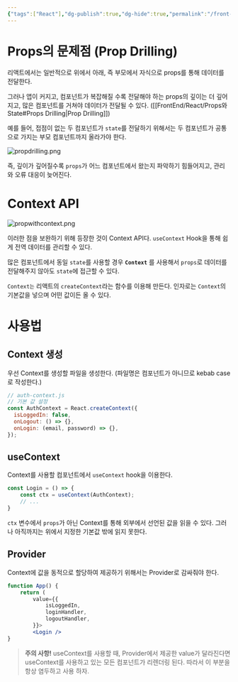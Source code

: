 ```yaml
---
{"tags":["React"],"dg-publish":true,"dg-hide":true,"permalink":"/front-end/react/context-api/","hide":true,"dgPassFrontmatter":true,"noteIcon":""}
---
```


# Props의 문제점 (Prop Drilling)
리액트에서는 일반적으로 위에서 아래, 즉 부모에서 자식으로 props를 통해 데이터를 전달한다.

그러나 앱이 커지고, 컴포넌트가 복잡해질 수록 전달해야 하는 props의 깊이는 더 깊어지고, 많은 컴포넌트를 거쳐야 데이터가 전달될 수 있다. ([[FrontEnd/React/Props와 State#Props Drilling\|Prop Drilling]])

예를 들어, 접점이 없는 두 컴포넌트가 `state`를 전달하기 위해서는 두 컴포넌트가 공통으로 가지는 부모 컴포넌트까지 올라가야 한다.

![propdrilling.png](/img/user/FrontEnd/React/propdrilling.png)

즉, 깊이가 깊어질수록 `props`가 어느 컴포넌트에서 왔는지 파악하기 힘들어지고, 관리와 오류 대응이 늦어진다.
# Context API
![propwithcontext.png](/img/user/FrontEnd/React/propwithcontext.png)

이러한 점을 보완하기 위해 등장한 것이 Context API다. `useContext` Hook을 통해 쉽게 전역 데이터를 관리할 수 있다.

많은 컴포넌트에서 동일 `state`를 사용할 경우 **`Context`** 를 사용해서 `props`로 데이터를 전달해주지 않아도 `state`에 접근할 수 있다.

`Context는` 리액트의 `createContext`라는 함수를 이용해 만든다. 인자로는 `Context`의 기본값을 넣으며 어떤 값이든 올 수 있다.

# 사용법

## Context 생성
우선 Context를 생성할 파일을 생성한다. (파일명은 컴포넌트가 아니므로 kebab case로 작성한다.)
```js
// auth-context.js
// 기본 값 설정
const AuthContext = React.createContext({
  isLoggedIn: false,
  onLogout: () => {},
  onLogin: (email, password) => {},
});
```

## useContext
Context를 사용할 컴포넌트에서 `useContext` hook을 이용한다.
```jsx
const Login = () => {
	const ctx = useContext(AuthContext);
	// ...
}
```

`ctx` 변수에서 `props`가 아닌 Context를 통해 외부에서 선언된 값을 읽을 수 있다. 그러나 아직까지는 위에서 지정한 기본값 밖에 읽지 못한다.

## Provider
Context에 값을 동적으로 할당하여 제공하기 위해서는 Provider로 감싸줘야 한다.
```jsx
function App() {
	return (
	    value={{
		    isLoggedIn,
	        loginHandler,
	        logoutHandler,
	    }}>	
	    <Login />
}
```

> **주의 사항!**
> useContext를 사용할 때, Provider에서 제공한 value가 달라진다면 useContext를 사용하고 있는 모든 컴포넌트가 리렌더링 된다. 따라서 이 부분을 항상 염두하고 사용 하자.